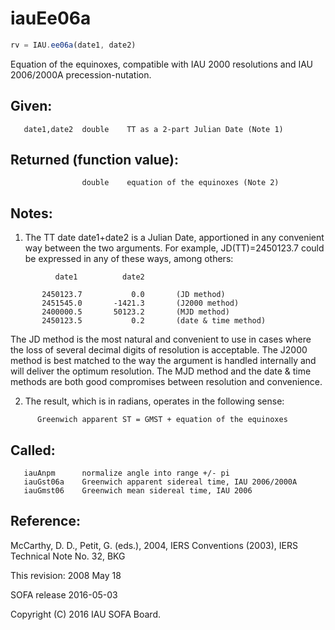 # iauEe06a

```js
rv = IAU.ee06a(date1, date2)
```

Equation of the equinoxes, compatible with IAU 2000 resolutions and
IAU 2006/2000A precession-nutation.

## Given:
```
   date1,date2  double    TT as a 2-part Julian Date (Note 1)
```

## Returned (function value):
```
                double    equation of the equinoxes (Note 2)
```

## Notes:

1) The TT date date1+date2 is a Julian Date, apportioned in any
   convenient way between the two arguments.  For example,
   JD(TT)=2450123.7 could be expressed in any of these ways,
   among others:

```
          date1          date2

       2450123.7           0.0       (JD method)
       2451545.0       -1421.3       (J2000 method)
       2400000.5       50123.2       (MJD method)
       2450123.5           0.2       (date & time method)
```

   The JD method is the most natural and convenient to use in
   cases where the loss of several decimal digits of resolution
   is acceptable.  The J2000 method is best matched to the way
   the argument is handled internally and will deliver the
   optimum resolution.  The MJD method and the date & time methods
   are both good compromises between resolution and convenience.

2) The result, which is in radians, operates in the following sense:

```
      Greenwich apparent ST = GMST + equation of the equinoxes
```

## Called:
```
   iauAnpm      normalize angle into range +/- pi
   iauGst06a    Greenwich apparent sidereal time, IAU 2006/2000A
   iauGmst06    Greenwich mean sidereal time, IAU 2006
```

## Reference:

   McCarthy, D. D., Petit, G. (eds.), 2004, IERS Conventions (2003),
   IERS Technical Note No. 32, BKG

This revision:  2008 May 18

SOFA release 2016-05-03

Copyright (C) 2016 IAU SOFA Board.